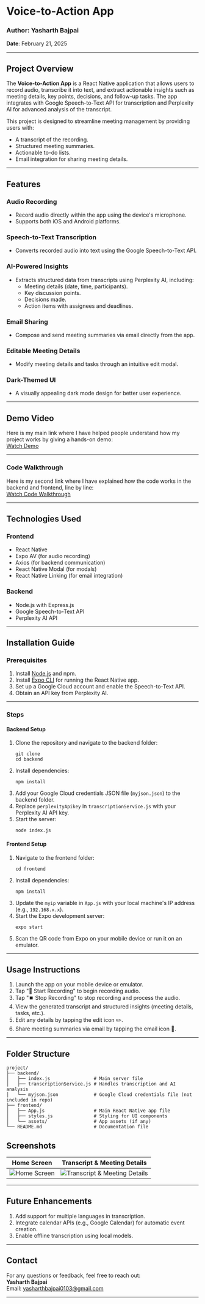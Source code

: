 
# **Voice-to-Action App**

### **Author**: Yasharth Bajpai  
**Date**: February 21, 2025  

---

## **Project Overview**

The **Voice-to-Action App** is a React Native application that allows users to record audio, transcribe it into text, and extract actionable insights such as meeting details, key points, decisions, and follow-up tasks. The app integrates with Google Speech-to-Text API for transcription and Perplexity AI for advanced analysis of the transcript.

This project is designed to streamline meeting management by providing users with:
- A transcript of the recording.
- Structured meeting summaries.
- Actionable to-do lists.
- Email integration for sharing meeting details.

---

## **Features**

### **Audio Recording**
- Record audio directly within the app using the device's microphone.
- Supports both iOS and Android platforms.

### **Speech-to-Text Transcription**
- Converts recorded audio into text using the Google Speech-to-Text API.

### **AI-Powered Insights**
- Extracts structured data from transcripts using Perplexity AI, including:
  - Meeting details (date, time, participants).
  - Key discussion points.
  - Decisions made.
  - Action items with assignees and deadlines.

### **Email Sharing**
- Compose and send meeting summaries via email directly from the app.

### **Editable Meeting Details**
- Modify meeting details and tasks through an intuitive edit modal.

### **Dark-Themed UI**
- A visually appealing dark mode design for better user experience.

---
## **Demo Video**

Here is my main link where I have helped people understand how my project works by giving a hands-on demo:  
[Watch Demo](https://drive.google.com/file/d/1JJUSwAfzZxw-CRgNoQbMMhowFXyPLdYB/view?usp=sharing)


---

### **Code Walkthrough**

Here is my second link where I have explained how the code works in the backend and frontend, line by line:  
[Watch Code Walkthrough](https://drive.google.com/file/d/14zXcxG5h7DMAgewj9b0pYDV3eLE6fERn/view?usp=sharing)

---

## **Technologies Used**

### **Frontend**
- React Native
- Expo AV (for audio recording)
- Axios (for backend communication)
- React Native Modal (for modals)
- React Native Linking (for email integration)

### **Backend**
- Node.js with Express.js
- Google Speech-to-Text API
- Perplexity AI API

---

## **Installation Guide**

### **Prerequisites**
1. Install [Node.js](https://nodejs.org/) and npm.
2. Install [Expo CLI](https://expo.dev/) for running the React Native app.
3. Set up a Google Cloud account and enable the Speech-to-Text API.
4. Obtain an API key from Perplexity AI.

---

### **Steps**

#### Backend Setup
1. Clone the repository and navigate to the backend folder:
   ```
   git clone 
   cd backend
   ```
2. Install dependencies:
   ```
   npm install
   ```
3. Add your Google Cloud credentials JSON file (`myjson.json`) to the backend folder.
4. Replace `perplexityApikey` in `transcriptionService.js` with your Perplexity AI API key.
5. Start the server:
   ```
   node index.js
   ```

#### Frontend Setup
1. Navigate to the frontend folder:
   ```
   cd frontend
   ```
2. Install dependencies:
   ```
   npm install
   ```
3. Update the `myip` variable in `App.js` with your local machine's IP address (e.g., `192.168.x.x`).
4. Start the Expo development server:
   ```
   expo start
   ```
5. Scan the QR code from Expo on your mobile device or run it on an emulator.

---

## **Usage Instructions**

1. Launch the app on your mobile device or emulator.
2. Tap "🎤 Start Recording" to begin recording audio.
3. Tap "⏹️ Stop Recording" to stop recording and process the audio.
4. View the generated transcript and structured insights (meeting details, tasks, etc.).
5. Edit any details by tapping the edit icon ✏️.
6. Share meeting summaries via email by tapping the email icon 📧.

---

## **Folder Structure**

```
project/
├── backend/
│   ├── index.js                # Main server file
│   ├── transcriptionService.js # Handles transcription and AI analysis
│   └── myjson.json             # Google Cloud credentials file (not included in repo)
├── frontend/
│   ├── App.js                  # Main React Native app file
│   ├── styles.js               # Styling for UI components
│   └── assets/                 # App assets (if any)
└── README.md                   # Documentation file
```

## **Screenshots**

| Home Screen | Transcript & Meeting Details |
|-------------|------------------------------|
| ![Home Screen](https://github.com/user-attachments/assets/359cbe47-2bb1-4d07-9195-06ab6557dd91) | ![Transcript & Meeting Details](https://github.com/user-attachments/assets/7b00c822-9f6d-488a-bf6c-2ef87585cb9b) |



---

## **Future Enhancements**

1. Add support for multiple languages in transcription.
2. Integrate calendar APIs (e.g., Google Calendar) for automatic event creation.
3. Enable offline transcription using local models.

---


## **Contact**

For any questions or feedback, feel free to reach out:  
**Yasharth Bajpai**  
Email: [yasharthbajpai0103@gmail.com](yasharthbajpai0103@gmail.com)

---
